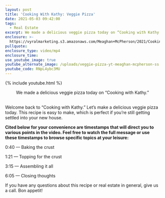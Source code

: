 ```yaml
---
layout: post
title: 'Cooking With Kathy: Veggie Pizza'
date: 2021-05-03 09:42:00
tags:
  - Real Estate
excerpt: We made a delicious veggie pizza today on “Cooking with Kathy.”
enclosure: >-
  https://vyralmarketing.s3.amazonaws.com/Meaghan+McPherson/2021/Cooking+With+Kathy_+Veggie+Pizza.mp4
pullquote:
enclosure_type: video/mp4
enclosure_time:
use_youtube_image: true
youtube_alternate_image: /uploads/veggie-pizza-yt-meaghan-mcpherson-ss.jpg
youtube_code: RNpL4ybc3MU
---
```

{% include youtube.html %}

<center>We made a delicious veggie pizza today on &ldquo;Cooking with Kathy.&rdquo;</center>

<center>&nbsp;</center>

Welcome back to “Cooking with Kathy.” Let’s make a delicious veggie pizza today. This recipe is easy to make, which is perfect if you’re still getting settled into your new house.

**Cited below for your convenience are timestamps that will direct you to various points in the video. Feel free to watch the full message or use these timestamps to browse specific topics at your leisure:**

0:40 — Baking the crust

1:21 — Topping for the crust

3:15 — Assembling it all

6:05 — Closing thoughts

If you have any questions about this recipe or real estate in general, give us a call. Bon appetit\!
